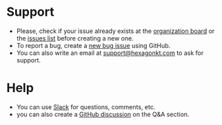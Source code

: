 
# Support

* Please, check if your issue already exists at the [organization board] or the [issues list] before
  creating a new one.
* To report a bug, create a [new bug issue] using GitHub.
* You can also write an email at [support@hexagonkt.com](mailto:support@hexagonkt.com) to ask for
  support.

[organization board]: https://github.com/orgs/hexagonkt/projects/2
[issues list]: https://github.com/hexagonkt/hexagon/issues
[new bug issue]: https://github.com/hexagonkt/hexagon/issues/new?template=bug.md

# Help

* You can use [Slack] for questions, comments, etc.
* you can also create a [GitHub discussion][discussion] on the Q&A section.

[Slack]: https://kotlinlang.slack.com/messages/hexagon
[discussion]: https://github.com/hexagonkt/hexagon/discussions/categories/q-a
